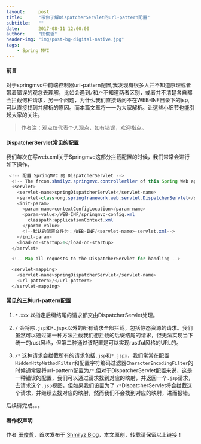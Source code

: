 ```yaml
---
layout:     post
title:      "带你了解DispatcherServlet的url-pattern配置"
subtitle:   ""
date:       2017-08-11 12:00:00
author:     "田俊哲"
header-img: "img/post-bg-digital-native.jpg"
tags:
    - Spring MVC
---
```



	


#### 前言

对于springmvc中前端控制器url-pattern配置,我发现有很多人并不知道原理或者带着错误的观念去理解，比如会遇到`/`和`/*`不知道两者区别，或者并不清楚各自都会拦截何种请求，另一个问题，为什么我们直接访问不在WEB-INF目录下的jsp, 可以直接找到并解析的原因。而本篇文章将一一为大家解析。让这些小细节也能引起大家的关注。



> 作者注：观点仅代表个人观点，如有错误，欢迎指点。


#### DispatcherServlet常见的配置

我们每次在写web.xml关于Springmvc这部分拦截配置的时候，我们常常会进行如下操作。

```java
 <!-- 配置 SpringMVC 的 DispatcherServlet -->
  <!-- The frcom.shmilyz.springmvc.controllerller of this Spring Web application, responsible for handling all application requests -->
  <servlet>
    <servlet-name>springDispatcherServlet</servlet-name>
    <servlet-class>org.springframework.web.servlet.DispatcherServlet</servlet-class>
    <init-param>
      <param-name>contextConfigLocation</param-name>
      <param-value>/WEB-INF/springmvc-config.xml
        classpath:applicationContext.xml
      </param-value>
      <!--默认的配置文件为：/WEB-INF/<servlet-name>-servlet.xml-->
    </init-param>
    <load-on-startup>1</load-on-startup>
  </servlet>

  <!-- Map all requests to the DispatcherServlet for handling -->

  <servlet-mapping>
    <servlet-name>springDispatcherServlet</servlet-name>
    <url-pattern>/</url-pattern>
  </servlet-mapping>
```

#### 常见的三种url-pattern配置

1. `*.xxx` 以指定后缀结尾的请求都交由DispatcherServlet处理。

2. `/` 会将除`.jsp`和`*.jspx`以外的所有请求全部拦截，包括静态资源的请求。我们虽然可以通过第一种方法拦截我们想拦截的后缀结尾的请求，但无法实现当下统一的rust风格，但第二种通过该配置是可以实现rustful风格的URL的。

3. `/*` 这种请求会拦截所有的请求包括`.jsp`和`*.jspx`，我们常常在配置`HiddenHttpMethodFilter`和配置字符编码过滤器`CharacterEncodingFilter`的时候通常要将url-pattern配置为`/*`,但对于DispatcherServlet配置来说，这是一种错误的配置，我们可以通过请求找到对应的映射，并返回一个`.jsp`请求，去请求这个`.jsp`视图，但如果我们设置为了 `/*`DispatcherServlet将会拦截这个请求，并继续去找对应的映射，然而我们不会找到对应的映射，进而报错。





后续待完成。。。


#### 著作权声明


作者 [田俊哲](https://shmilyz.github.io)，首次发布于 [Shmilyz Blog](https://shmilyz.github.io)，本文原创，转载请保留以上链接！

